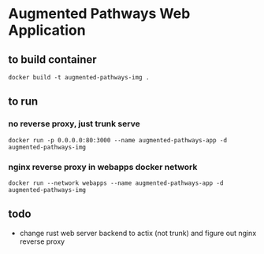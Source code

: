 # Augmented Pathways Web Application

## to build container
`docker build -t augmented-pathways-img .`

## to run
### no reverse proxy, just trunk serve
`docker run -p 0.0.0.0:80:3000 --name augmented-pathways-app -d augmented-pathways-img`
### nginx reverse proxy in webapps docker network
`docker run --network webapps --name augmented-pathways-app -d augmented-pathways-img`

## todo
* change rust web server backend to actix (not trunk) and figure out nginx reverse proxy
